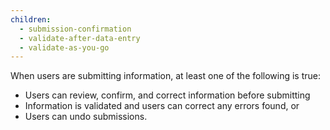 ```yaml
---
children:
  - submission-confirmation
  - validate-after-data-entry
  - validate-as-you-go
---
```


When users are submitting information, at least one of the following is true:
* Users can review, confirm, and correct information before submitting
* Information is validated and users can correct any errors found, or
* Users can undo submissions.